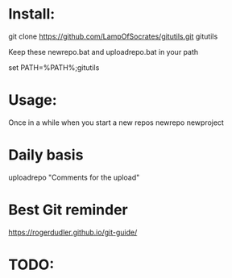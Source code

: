 
# Install:
git clone https://github.com/LampOfSocrates/gitutils.git gitutils

Keep these newrepo.bat and uploadrepo.bat in your path

set PATH=%PATH%;gitutils

# Usage:
Once in a while when you start a new repos
newrepo newproject

# Daily basis 
uploadrepo "Comments for the upload"

# Best Git reminder
https://rogerdudler.github.io/git-guide/

# TODO:




